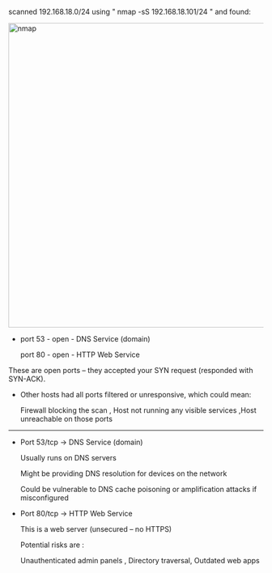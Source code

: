 

scanned 192.168.18.0/24  using " nmap -sS 192.168.18.101/24 "  and found:


<img width="1072" height="602" alt="nmap" src="https://github.com/user-attachments/assets/1d3c4b24-55fe-4486-a0f7-c0b5b30dcb07" />

* port 53 - open -  DNS Service (domain)

  port 80 - open -  HTTP Web Service

 These are open ports – they accepted your SYN request (responded with SYN-ACK).

* Other hosts had all ports filtered or unresponsive, which could mean:

  Firewall blocking the scan , Host not running any visible services ,Host unreachable on  those ports


--------------------------

* Port 53/tcp → DNS Service (domain)  

  Usually runs on DNS servers

  Might be providing DNS resolution for devices on the network

  Could be vulnerable to DNS cache poisoning or amplification attacks if misconfigured

* Port 80/tcp → HTTP Web Service

  This is a web server (unsecured – no HTTPS)
  
  Potential risks are :

     Unauthenticated admin panels , Directory traversal, Outdated web apps
